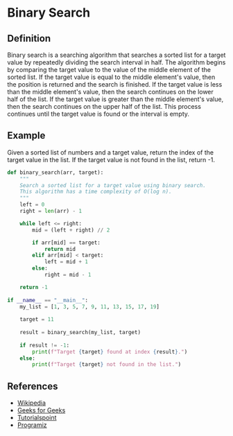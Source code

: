 # Binary Search

## Definition

Binary search is a searching algorithm that searches a sorted list for a target value by repeatedly dividing the search interval in half. The algorithm begins by comparing the target value to the value of the middle element of the sorted list. If the target value is equal to the middle element's value, then the position is returned and the search is finished. If the target value is less than the middle element's value, then the search continues on the lower half of the list. If the target value is greater than the middle element's value, then the search continues on the upper half of the list. This process continues until the target value is found or the interval is empty.

## Example

Given a sorted list of numbers and a target value, return the index of the target value in the list. If the target value is not found in the list, return -1.

```python
def binary_search(arr, target):
    """
    Search a sorted list for a target value using binary search.
    This algorithm has a time complexity of O(log n).
    """
    left = 0
    right = len(arr) - 1

    while left <= right:
        mid = (left + right) // 2

        if arr[mid] == target:
            return mid
        elif arr[mid] < target:
            left = mid + 1
        else:
            right = mid - 1

    return -1
    
if __name__ == "__main__":
    my_list = [1, 3, 5, 7, 9, 11, 13, 15, 17, 19]
    
    target = 11
    
    result = binary_search(my_list, target)
    
    if result != -1:
        print(f"Target {target} found at index {result}.")
    else:
        print(f"Target {target} not found in the list.")
```

## References

- [Wikipedia](https://en.wikipedia.org/wiki/Binary_search_algorithm)
- [Geeks for Geeks](https://www.geeksforgeeks.org/binary-search/)
- [Tutorialspoint](https://www.tutorialspoint.com/data_structures_algorithms/binary_search_algorithm.htm)
- [Programiz](https://www.programiz.com/dsa/binary-search)
